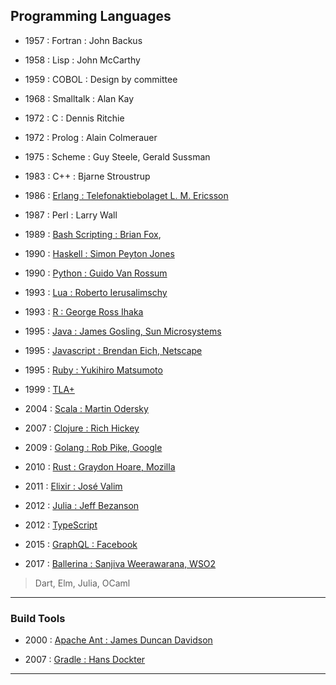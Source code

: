 
## Programming Languages

* 1957 : Fortran : John Backus

* 1958 : Lisp : John McCarthy

* 1959 : COBOL : Design by committee

* 1968 : Smalltalk : Alan Kay

* 1972 : C : Dennis Ritchie

* 1972 : Prolog : Alain Colmerauer

* 1975 : Scheme : Guy Steele, Gerald Sussman

* 1983 : C++ : Bjarne Stroustrup

* 1986 : [Erlang : Telefonaktiebolaget L. M. Ericsson](./erlang/README.md)

* 1987 : Perl : Larry Wall

* 1989 : [Bash Scripting : Brian Fox](./shell-scripting/README.md),

* 1990 : [Haskell : Simon Peyton Jones](./haskell/README.md)

* 1990 : [Python : Guido Van Rossum](./python/README.md)

* 1993 : [Lua : Roberto Ierusalimschy](./lua/README.md)

* 1993 : [R : George Ross Ihaka](./R-lang/README.md)

* 1995 : [Java : James Gosling, Sun Microsystems](./jvm-n-java/README.md)

* 1995 : [Javascript : Brendan Eich, Netscape](./javascript/README.md)

* 1995 : [Ruby : Yukihiro Matsumoto](./ruby/README.md)

* 1999 : [TLA+](./tla-plus/README.md)

* 2004 : [Scala : Martin Odersky](./scala/README.md)

* 2007 : [Clojure : Rich Hickey](./clojure/README.md)

* 2009 : [Golang : Rob Pike, Google](./golang/README.md)

* 2010 : [Rust : Graydon Hoare, Mozilla](./rust/README.md)

* 2011 : [Elixir : José Valim](./elixir/README.md)

* 2012 : [Julia : Jeff Bezanson](./julia-lang/README.md)

* 2012 : [TypeScript](./typescript/README.md)

* 2015 : [GraphQL : Facebook](./graphql/README.md)

* 2017 : [Ballerina : Sanjiva Weerawarana, WSO2](./ballerina/README.md)

> Dart, Elm, Julia, OCaml

---

### Build Tools

* 2000 : [Apache Ant : James Duncan Davidson](./0-build/ant)

* 2007 : [Gradle : Hans Dockter](./0-build/gradle)

---
